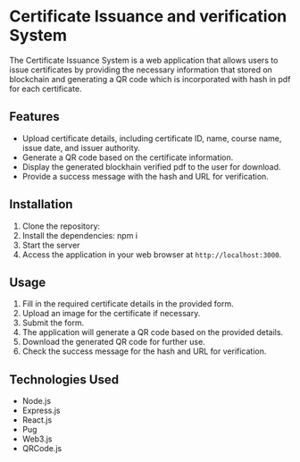 
# Certificate Issuance and verification System

The Certificate Issuance System is a web application that allows users to issue certificates by providing the necessary information that stored on blockchain and generating a QR code which is incorporated with hash in pdf for each certificate.

## Features

- Upload certificate details, including certificate ID, name, course name, issue date, and issuer authority.
- Generate a QR code based on the certificate information.
- Display the generated blockhain verified pdf to the user for download.
- Provide a success message with the hash and URL for verification.

## Installation

1. Clone the repository:
2. Install the dependencies: npm i
3. Start the server 
4. Access the application in your web browser at `http://localhost:3000`.

## Usage

1. Fill in the required certificate details in the provided form.
2. Upload an image for the certificate if necessary.
3. Submit the form.
4. The application will generate a QR code based on the provided details.
5. Download the generated QR code for further use.
6. Check the success message for the hash and URL for verification.

## Technologies Used

- Node.js
- Express.js
- React.js
- Pug
- Web3.js
- QRCode.js



   

